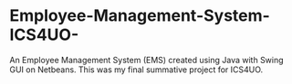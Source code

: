 # Employee-Management-System-ICS4UO-
An Employee Management System (EMS) created using Java with Swing GUI on Netbeans. This was my final summative project for ICS4UO.
